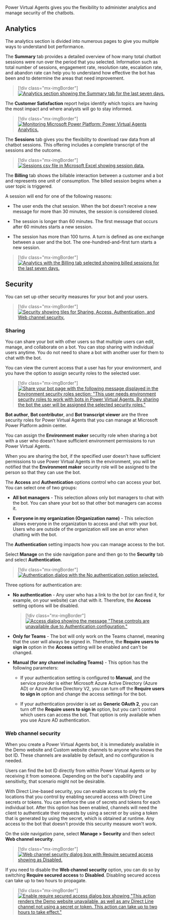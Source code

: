 Power Virtual Agents gives you the flexibility to administer analytics and manage security of the chatbots.

## Analytics

The analytics section is divided into numerous pages to give you multiple ways to understand bot performance.

The **Summary** tab provides a detailed overview of how many total chatbot sessions were run over the period that you selected. Information such as total number of sessions, engagement rate, resolution rate, escalation rate, and abandon rate can help you to understand how effective the bot has been and to determine the areas that need improvement.

> [!div class="mx-imgBorder"]
> [![Analytics section showing the Summary tab for the last seven days.](../media/analytics.png)](../media/analytics.png#lightbox)

The **Customer Satisfaction** report helps identify which topics are having the most impact and where analysts will go to stay informed.

> [!div class="mx-imgBorder"]
> [![Monitoring Microsoft Power Platform: Power Virtual Agents Analytics.](../media/customer-satisfaction.png)](../media/customer-satisfaction.png#lightbox)

The **Sessions** tab gives you the flexibility to download raw data from all chatbot sessions. This offering includes a complete transcript of the sessions and the outcome.

> [!div class="mx-imgBorder"]
> [![Sessions csv file in Microsoft Excel showing session data.](../media/sessions.png)](../media/sessions.png#lightbox)

The **Billing** tab shows the billable interaction between a customer and a bot and represents one unit of consumption. The billed session begins when a user topic is triggered.

A session will end for one of the following reasons:

- The user ends the chat session. When the bot doesn't receive a new message for more than 30 minutes, the session is considered closed.

- The session is longer than 60 minutes. The first message that occurs after 60 minutes starts a new session.

- The session has more than 100 turns. A turn is defined as one exchange between a user and the bot. The one-hundred-and-first turn starts a new session.

> [!div class="mx-imgBorder"]
> [![Analytics with the Billing tab selected showing billed sessions for the last seven days.](../media/analytics-billing.png)](../media/analytics-billing.png#lightbox)

## Security

You can set up other security measures for your bot and your users.

> [!div class="mx-imgBorder"]
> [![Security showing tiles for Sharing, Access, Authentication, and Web channel security.](../media/security.png)](../media/security.png#lightbox)

### Sharing

You can share your bot with other users so that multiple users can edit, manage, and collaborate on a bot. You can stop sharing with individual users anytime. You do not need to share a bot with another user for them to chat with the bot.

You can view the current access that a user has for your environment, and you have the option to assign security roles to the selected user.

> [!div class="mx-imgBorder"]
> [![Share your bot page with the following message displayed in the Environment security roles section: "This user needs environment security roles to work with bots in Power Virtual Agents. By sharing the bot the user will be assigned the selected security roles."](../media/share-your-bot.png)](../media/share-your-bot.png#lightbox)

**Bot author**, **Bot contributor**, and **Bot transcript viewer** are the three security roles for Power Virtual Agents that you can manage at Microsoft Power Platform admin center.

You can assign the **Environment maker** security role when sharing a bot with a user who doesn't have sufficient environment permissions to run Power Virtual Agents.

When you are sharing the bot, if the specified user doesn't have sufficient permissions to use Power Virtual Agents in the environment, you will be notified that the **Environment maker** security role will be assigned to the person so that they can use the bot.

The **Access** and **Authentication** options control who can access your bot. You can select one of two groups:

- **All bot managers** - This selection allows only bot managers to chat with the bot. You can share your bot so that other bot managers can access it.

- **Everyone in my organization (Organization name)** - This selection allows everyone in the organization to access and chat with your bot. Users who are outside of the organization will see an error when chatting with the bot.

The **Authentication** setting impacts how you can manage access to the bot.

Select **Manage** on the side navigation pane and then go to the **Security** tab and select **Authentication**.

> [!div class="mx-imgBorder"]
> [![Authentication dialog with the No authentication option selected.](../media/security-authentication.png)](../media/security-authentication.png#lightbox)

Three options for authentication are:

- **No authentication** - Any user who has a link to the bot (or can find it, for example, on your website) can chat with it. Therefore, the **Access** setting options will be disabled.

    > [!div class="mx-imgBorder"]
    > [![Access dialog showing the message "These controls are unavailable due to Authentication configuration."](../media/security-access.png)](../media/security-access.png#lightbox)

- **Only for Teams** - The bot will only work on the Teams channel, meaning that the user will always be signed in. Therefore, the **Require users to sign in** option in the **Access** setting will be enabled and can't be changed.

- **Manual (for any channel including Teams)** - This option has the following parameters:

  - If your authentication setting is configured to **Manual**, and the service provider is either Microsoft Azure Active Directory (Azure AD) or Azure Active Directory V2, you can turn off the **Require users to sign in** option and change the access settings for the bot.

  - If your authentication provider is set as **Generic OAuth 2**, you can turn off the **Require users to sign in** option, but you can't control which users can access the bot. That option is only available when you use Azure AD authentication.

### Web channel security

When you create a Power Virtual Agents bot, it is immediately available in the Demo website and Custom website channels to anyone who knows the bot ID. These channels are available by default, and no configuration is needed.

Users can find the bot ID directly from within Power Virtual Agents or by receiving it from someone. Depending on the bot's capability and sensitivity, that scenario might not be desirable.

With Direct Line-based security, you can enable access to only the locations that you control by enabling secured access with Direct Line secrets or tokens. You can enforce the use of secrets and tokens for each individual bot. After this option has been enabled, channels will need the client to authenticate their requests by using a secret or by using a token that is generated by using the secret, which is obtained at runtime. Any access to the bot that doesn't provide this security measure won't work.

On the side navigation pane, select **Manage > Security** and then select **Web channel security**.

> [!div class="mx-imgBorder"]
> [![Web channel security dialog box with Require secured access showing as Disabled.](../media/web-channel-security.png)](../media/web-channel-security.png#lightbox)

If you need to disable the **Web channel security** option, you can do so by switching **Require secured access** to **Disabled**. Disabling secured access can take up to two hours to propagate.

> [!div class="mx-imgBorder"]
> [![Enable require secured access dialog box showing "This action renders the Demo website unavailable, as well as any Direct Line channel not using a secret or token. This action can take up to two hours to take effect."](../media/enable-secured-access.png)](../media/enable-secured-access.png#lightbox)
